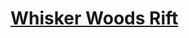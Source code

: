 # [Whisker Woods Rift](https://www.mousehuntgame.com/preferences.php?tab=mousehunt-improved-settings#mousehunt-improved-settings-location-hud)
